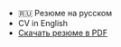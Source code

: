 -   <link src="ru.md">🇷🇺 Резюме на русском</link>
-   <link src="en.md">CV in English</link>
-   [Скачать резюме в PDF](https://nightly.link/moigagoo/moigagoo.github.io/workflows/cv/develop/pdf.zip)

